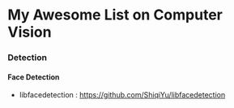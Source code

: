# My Awesome List on Computer Vision

### Detection

#### Face Detection

- libfacedetection : https://github.com/ShiqiYu/libfacedetection
